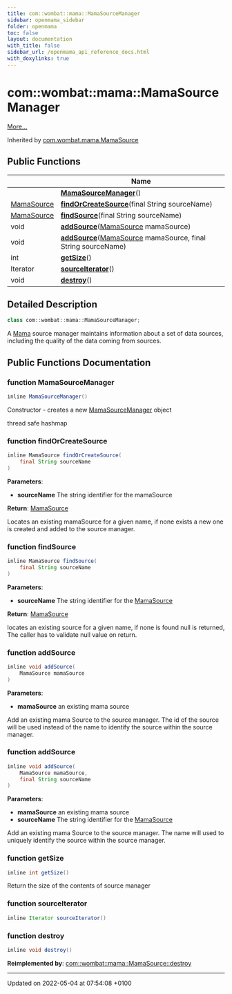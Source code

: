 ```yaml
---
title: com::wombat::mama::MamaSourceManager
sidebar: openmama_sidebar
folder: openmama
toc: false
layout: documentation
with_title: false
sidebar_url: /openmama_api_reference_docs.html
with_doxylinks: true
---
```


# com::wombat::mama::MamaSourceManager



 [More...](#detailed-description)

Inherited by [com.wombat.mama.MamaSource](classcom_1_1wombat_1_1mama_1_1MamaSource.html)

## Public Functions

|                | Name           |
| -------------- | -------------- |
| | **[MamaSourceManager](classcom_1_1wombat_1_1mama_1_1MamaSourceManager.html#function-mamasourcemanager)**() |
| [MamaSource](classcom_1_1wombat_1_1mama_1_1MamaSource.html) | **[findOrCreateSource](classcom_1_1wombat_1_1mama_1_1MamaSourceManager.html#function-findorcreatesource)**(final String sourceName) |
| [MamaSource](classcom_1_1wombat_1_1mama_1_1MamaSource.html) | **[findSource](classcom_1_1wombat_1_1mama_1_1MamaSourceManager.html#function-findsource)**(final String sourceName) |
| void | **[addSource](classcom_1_1wombat_1_1mama_1_1MamaSourceManager.html#function-addsource)**([MamaSource](classcom_1_1wombat_1_1mama_1_1MamaSource.html) mamaSource) |
| void | **[addSource](classcom_1_1wombat_1_1mama_1_1MamaSourceManager.html#function-addsource)**([MamaSource](classcom_1_1wombat_1_1mama_1_1MamaSource.html) mamaSource, final String sourceName) |
| int | **[getSize](classcom_1_1wombat_1_1mama_1_1MamaSourceManager.html#function-getsize)**() |
| Iterator | **[sourceIterator](classcom_1_1wombat_1_1mama_1_1MamaSourceManager.html#function-sourceiterator)**() |
| void | **[destroy](classcom_1_1wombat_1_1mama_1_1MamaSourceManager.html#function-destroy)**() |

## Detailed Description

```java
class com::wombat::mama::MamaSourceManager;
```


A [Mama](classcom_1_1wombat_1_1mama_1_1Mama.html) source manager maintains information about a set of data sources, including the quality of the data coming from sources. 

## Public Functions Documentation

### function MamaSourceManager

```java
inline MamaSourceManager()
```


Constructor - creates a new [MamaSourceManager](classcom_1_1wombat_1_1mama_1_1MamaSourceManager.html) object 


thread safe hashmap


### function findOrCreateSource

```java
inline MamaSource findOrCreateSource(
    final String sourceName
)
```


**Parameters**: 

  * **sourceName** The string identifier for the mamaSource 


**Return**: [MamaSource](classcom_1_1wombat_1_1mama_1_1MamaSource.html)

Locates an existing mamaSource for a given name, if none exists a new one is created and added to the source manager. 


### function findSource

```java
inline MamaSource findSource(
    final String sourceName
)
```


**Parameters**: 

  * **sourceName** The string identifier for the [MamaSource](classcom_1_1wombat_1_1mama_1_1MamaSource.html)


**Return**: [MamaSource](classcom_1_1wombat_1_1mama_1_1MamaSource.html)

locates an existing source for a given name, if none is found null is returned, The caller has to validate null value on return. 


### function addSource

```java
inline void addSource(
    MamaSource mamaSource
)
```


**Parameters**: 

  * **mamaSource** an existing mama source 


Add an existing mama Source to the source manager. The id of the source will be used instead of the name to identify the source within the source manager. 


### function addSource

```java
inline void addSource(
    MamaSource mamaSource,
    final String sourceName
)
```


**Parameters**: 

  * **mamaSource** an existing mama source 
  * **sourceName** The string identifier for the [MamaSource](classcom_1_1wombat_1_1mama_1_1MamaSource.html)


Add an existing mama Source to the source manager. The name will used to uniquely identify the source within the source manager. 


### function getSize

```java
inline int getSize()
```


Return the size of the contents of source manager 


### function sourceIterator

```java
inline Iterator sourceIterator()
```


### function destroy

```java
inline void destroy()
```


**Reimplemented by**: [com::wombat::mama::MamaSource::destroy](classcom_1_1wombat_1_1mama_1_1MamaSource.html#function-destroy)


-------------------------------

Updated on 2022-05-04 at 07:54:08 +0100